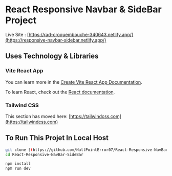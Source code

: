 # React Responsive Navbar & SideBar Project


Live Site : [https://rad-croquembouche-340643.netlify.app/](https://responsive-navbar-sidebar.netlify.app/)

## Uses Technology & Libraries

### Vite React App

You can learn more in the [Create Vite React App Documentation](https://vitejs.dev/guide/).

To learn React, check out the [React documentation](https://reactjs.org/).


### Tailwind CSS

This section has moved here: [https://tailwindcss.com](https://tailwindcss.com)



## To Run This Projet In Local Host

```bash
git clone [(https://github.com/NullPointError07/React-Responsive-NavBar-SideBar)](https://github.com/NullPointError07/React-Responsive-NavBar-SideBar)
cd React-Responsive-NavBar-SideBar

npm install
npm run dev
```
